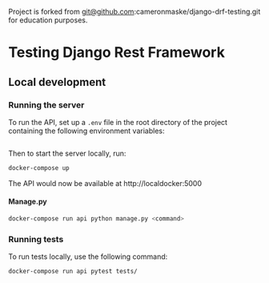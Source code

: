 Project is forked from git@github.com:cameronmaske/django-drf-testing.git for education purposes.

# Testing Django Rest Framework

## Local development

### Running the server

To run the API, set up a `.env` file in the root directory of the project containing the following environment variables:

```bash
```

Then to start the server locally, run:

```bash
docker-compose up
```

The API would now be available at http://localdocker:5000 

#### Manage.py

```bash
docker-compose run api python manage.py <command>
```

### Running tests

To run tests locally, use the following command:

```bash
docker-compose run api pytest tests/
```

